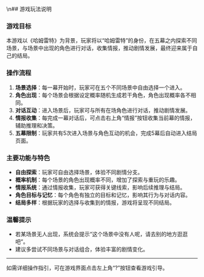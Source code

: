 \n## 游戏玩法说明

### 游戏目标
本游戏以《哈姆雷特》为背景，玩家将以“哈姆雷特”的身份，在五幕之内探索不同场景，与场景中出现的角色进行对话，收集情报，推动剧情发展，最终迎来属于自己的结局。

### 操作流程
1. **场景选择**：每一幕开始时，玩家可在五个不同场景中自由选择一个进入。
2. **角色出现**：每个场景会根据设定概率随机生成若干角色，角色出现概率各不相同。
3. **对话互动**：进入场景后，玩家可与所有在场角色进行对话，推动剧情发展。
4. **情报收集**：每完成一幕对话后，可点击右上角“情报”按钮收集当前幕的情报，辅助推理和决策。
5. **五幕限制**：玩家共有5次进入场景与角色互动的机会，完成5幕后自动进入结局页面。

### 主要功能与特色
- **自由探索**：玩家可自由选择场景，体验不同剧情分支。
- **概率机制**：每个场景的角色出现概率不同，增加了探索与重玩的乐趣。
- **情报系统**：通过情报收集，玩家可获得关键线索，影响后续推理与结局。
- **角色目标与记忆**：每个角色有独立的目标和记忆，影响其行为与对话内容。
- **结局多样**：根据玩家的选择与收集到的情报，游戏将呈现不同结局。

### 温馨提示
- 若某场景无人出现，系统会提示“这个场景中没有人呢，请去别的地方逛逛吧”。
- 建议多尝试不同场景与对话组合，体验丰富的剧情变化。

---
如需详细操作指引，可在游戏界面点击左上角“?”按钮查看游戏引导。